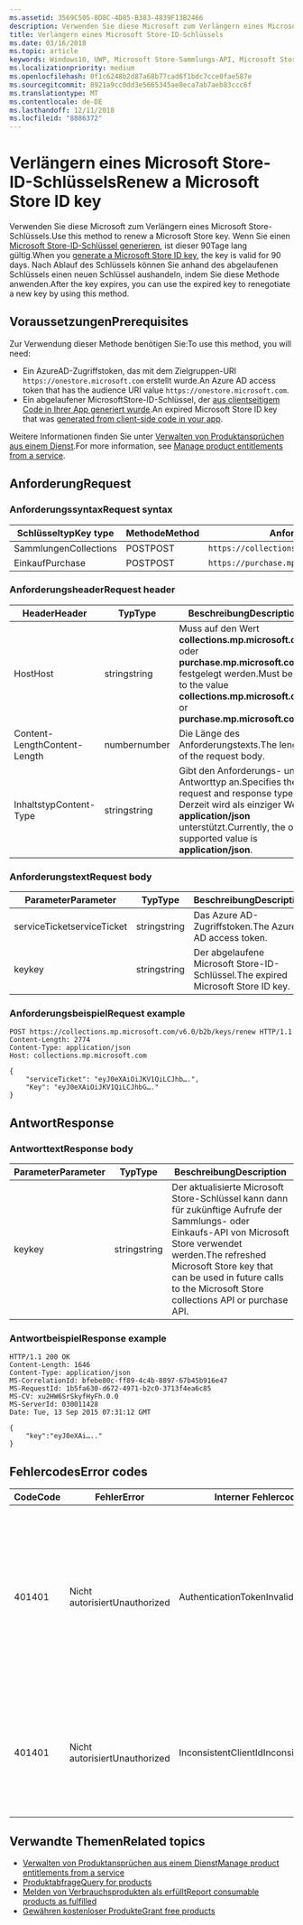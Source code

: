```yaml
---
ms.assetid: 3569C505-8D8C-4D85-B383-4839F13B2466
description: Verwenden Sie diese Microsoft zum Verlängern eines Microsoft Store-Schlüssels.
title: Verlängern eines Microsoft Store-ID-Schlüssels
ms.date: 03/16/2018
ms.topic: article
keywords: Windows10, UWP, Microsoft Store-Sammlungs-API, Microsoft Store-Einkaufs-API, Microsoft Store-ID-Schlüssel, verlängern
ms.localizationpriority: medium
ms.openlocfilehash: 0f1c6248b2d87a68b77cad6f1bdc7cce0fae587e
ms.sourcegitcommit: 8921a9cc0dd3e5665345ae8eca7ab7aeb83ccc6f
ms.translationtype: MT
ms.contentlocale: de-DE
ms.lasthandoff: 12/11/2018
ms.locfileid: "8886372"
---
```

# <a name="renew-a-microsoft-store-id-key"></a><span data-ttu-id="7091b-104">Verlängern eines Microsoft Store-ID-Schlüssels</span><span class="sxs-lookup"><span data-stu-id="7091b-104">Renew a Microsoft Store ID key</span></span>


<span data-ttu-id="7091b-105">Verwenden Sie diese Microsoft zum Verlängern eines Microsoft Store-Schlüssels.</span><span class="sxs-lookup"><span data-stu-id="7091b-105">Use this method to renew a Microsoft Store key.</span></span> <span data-ttu-id="7091b-106">Wenn Sie einen [Microsoft Store-ID-Schlüssel generieren](view-and-grant-products-from-a-service.md#step-4), ist dieser 90Tage lang gültig.</span><span class="sxs-lookup"><span data-stu-id="7091b-106">When you [generate a Microsoft Store ID key](view-and-grant-products-from-a-service.md#step-4), the key is valid for 90 days.</span></span> <span data-ttu-id="7091b-107">Nach Ablauf des Schlüssels können Sie anhand des abgelaufenen Schlüssels einen neuen Schlüssel aushandeln, indem Sie diese Methode anwenden.</span><span class="sxs-lookup"><span data-stu-id="7091b-107">After the key expires, you can use the expired key to renegotiate a new key by using this method.</span></span>

## <a name="prerequisites"></a><span data-ttu-id="7091b-108">Voraussetzungen</span><span class="sxs-lookup"><span data-stu-id="7091b-108">Prerequisites</span></span>


<span data-ttu-id="7091b-109">Zur Verwendung dieser Methode benötigen Sie:</span><span class="sxs-lookup"><span data-stu-id="7091b-109">To use this method, you will need:</span></span>

* <span data-ttu-id="7091b-110">Ein AzureAD-Zugriffstoken, das mit dem Zielgruppen-URI `https://onestore.microsoft.com` erstellt wurde.</span><span class="sxs-lookup"><span data-stu-id="7091b-110">An Azure AD access token that has the audience URI value `https://onestore.microsoft.com`.</span></span>
* <span data-ttu-id="7091b-111">Ein abgelaufener MicrosoftStore-ID-Schlüssel, der [aus clientseitigem Code in Ihrer App generiert wurde](view-and-grant-products-from-a-service.md#step-4).</span><span class="sxs-lookup"><span data-stu-id="7091b-111">An expired Microsoft Store ID key that was [generated from client-side code in your app](view-and-grant-products-from-a-service.md#step-4).</span></span>

<span data-ttu-id="7091b-112">Weitere Informationen finden Sie unter [Verwalten von Produktansprüchen aus einem Dienst](view-and-grant-products-from-a-service.md).</span><span class="sxs-lookup"><span data-stu-id="7091b-112">For more information, see [Manage product entitlements from a service](view-and-grant-products-from-a-service.md).</span></span>

## <a name="request"></a><span data-ttu-id="7091b-113">Anforderung</span><span class="sxs-lookup"><span data-stu-id="7091b-113">Request</span></span>

### <a name="request-syntax"></a><span data-ttu-id="7091b-114">Anforderungssyntax</span><span class="sxs-lookup"><span data-stu-id="7091b-114">Request syntax</span></span>

| <span data-ttu-id="7091b-115">Schlüsseltyp</span><span class="sxs-lookup"><span data-stu-id="7091b-115">Key type</span></span>    | <span data-ttu-id="7091b-116">Methode</span><span class="sxs-lookup"><span data-stu-id="7091b-116">Method</span></span> | <span data-ttu-id="7091b-117">Anforderungs-URI</span><span class="sxs-lookup"><span data-stu-id="7091b-117">Request URI</span></span>                                              |
|-------------|--------|----------------------------------------------------------|
| <span data-ttu-id="7091b-118">Sammlungen</span><span class="sxs-lookup"><span data-stu-id="7091b-118">Collections</span></span> | <span data-ttu-id="7091b-119">POST</span><span class="sxs-lookup"><span data-stu-id="7091b-119">POST</span></span>   | ```https://collections.mp.microsoft.com/v6.0/b2b/keys/renew``` |
| <span data-ttu-id="7091b-120">Einkauf</span><span class="sxs-lookup"><span data-stu-id="7091b-120">Purchase</span></span>    | <span data-ttu-id="7091b-121">POST</span><span class="sxs-lookup"><span data-stu-id="7091b-121">POST</span></span>   | ```https://purchase.mp.microsoft.com/v6.0/b2b/keys/renew```    |


### <a name="request-header"></a><span data-ttu-id="7091b-122">Anforderungsheader</span><span class="sxs-lookup"><span data-stu-id="7091b-122">Request header</span></span>

| <span data-ttu-id="7091b-123">Header</span><span class="sxs-lookup"><span data-stu-id="7091b-123">Header</span></span>         | <span data-ttu-id="7091b-124">Typ</span><span class="sxs-lookup"><span data-stu-id="7091b-124">Type</span></span>   | <span data-ttu-id="7091b-125">Beschreibung</span><span class="sxs-lookup"><span data-stu-id="7091b-125">Description</span></span>                                                                                           |
|----------------|--------|-------------------------------------------------------------------------------------------------------|
| <span data-ttu-id="7091b-126">Host</span><span class="sxs-lookup"><span data-stu-id="7091b-126">Host</span></span>           | <span data-ttu-id="7091b-127">string</span><span class="sxs-lookup"><span data-stu-id="7091b-127">string</span></span> | <span data-ttu-id="7091b-128">Muss auf den Wert **collections.mp.microsoft.com** oder **purchase.mp.microsoft.com** festgelegt werden.</span><span class="sxs-lookup"><span data-stu-id="7091b-128">Must be set to the value **collections.mp.microsoft.com** or **purchase.mp.microsoft.com**.</span></span>           |
| <span data-ttu-id="7091b-129">Content-Length</span><span class="sxs-lookup"><span data-stu-id="7091b-129">Content-Length</span></span> | <span data-ttu-id="7091b-130">number</span><span class="sxs-lookup"><span data-stu-id="7091b-130">number</span></span> | <span data-ttu-id="7091b-131">Die Länge des Anforderungstexts.</span><span class="sxs-lookup"><span data-stu-id="7091b-131">The length of the request body.</span></span>                                                                       |
| <span data-ttu-id="7091b-132">Inhaltstyp</span><span class="sxs-lookup"><span data-stu-id="7091b-132">Content-Type</span></span>   | <span data-ttu-id="7091b-133">string</span><span class="sxs-lookup"><span data-stu-id="7091b-133">string</span></span> | <span data-ttu-id="7091b-134">Gibt den Anforderungs- und Antworttyp an.</span><span class="sxs-lookup"><span data-stu-id="7091b-134">Specifies the request and response type.</span></span> <span data-ttu-id="7091b-135">Derzeit wird als einziger Wert **application/json** unterstützt.</span><span class="sxs-lookup"><span data-stu-id="7091b-135">Currently, the only supported value is **application/json**.</span></span> |


### <a name="request-body"></a><span data-ttu-id="7091b-136">Anforderungstext</span><span class="sxs-lookup"><span data-stu-id="7091b-136">Request body</span></span>

| <span data-ttu-id="7091b-137">Parameter</span><span class="sxs-lookup"><span data-stu-id="7091b-137">Parameter</span></span>     | <span data-ttu-id="7091b-138">Typ</span><span class="sxs-lookup"><span data-stu-id="7091b-138">Type</span></span>   | <span data-ttu-id="7091b-139">Beschreibung</span><span class="sxs-lookup"><span data-stu-id="7091b-139">Description</span></span>                       | <span data-ttu-id="7091b-140">Erforderlich</span><span class="sxs-lookup"><span data-stu-id="7091b-140">Required</span></span> |
|---------------|--------|-----------------------------------|----------|
| <span data-ttu-id="7091b-141">serviceTicket</span><span class="sxs-lookup"><span data-stu-id="7091b-141">serviceTicket</span></span> | <span data-ttu-id="7091b-142">string</span><span class="sxs-lookup"><span data-stu-id="7091b-142">string</span></span> | <span data-ttu-id="7091b-143">Das Azure AD-Zugriffstoken.</span><span class="sxs-lookup"><span data-stu-id="7091b-143">The Azure AD access token.</span></span>        | <span data-ttu-id="7091b-144">Ja</span><span class="sxs-lookup"><span data-stu-id="7091b-144">Yes</span></span>      |
| <span data-ttu-id="7091b-145">key</span><span class="sxs-lookup"><span data-stu-id="7091b-145">key</span></span>           | <span data-ttu-id="7091b-146">string</span><span class="sxs-lookup"><span data-stu-id="7091b-146">string</span></span> | <span data-ttu-id="7091b-147">Der abgelaufene Microsoft Store-ID-Schlüssel.</span><span class="sxs-lookup"><span data-stu-id="7091b-147">The expired Microsoft Store ID key.</span></span> | <span data-ttu-id="7091b-148">Ja</span><span class="sxs-lookup"><span data-stu-id="7091b-148">Yes</span></span>       |


### <a name="request-example"></a><span data-ttu-id="7091b-149">Anforderungsbeispiel</span><span class="sxs-lookup"><span data-stu-id="7091b-149">Request example</span></span>

```syntax
POST https://collections.mp.microsoft.com/v6.0/b2b/keys/renew HTTP/1.1
Content-Length: 2774
Content-Type: application/json
Host: collections.mp.microsoft.com

{
    "serviceTicket": "eyJ0eXAiOiJKV1QiLCJhb….",
    "Key": "eyJ0eXAiOiJKV1QiLCJhbG…."
}
```

## <a name="response"></a><span data-ttu-id="7091b-150">Antwort</span><span class="sxs-lookup"><span data-stu-id="7091b-150">Response</span></span>


### <a name="response-body"></a><span data-ttu-id="7091b-151">Antworttext</span><span class="sxs-lookup"><span data-stu-id="7091b-151">Response body</span></span>

| <span data-ttu-id="7091b-152">Parameter</span><span class="sxs-lookup"><span data-stu-id="7091b-152">Parameter</span></span> | <span data-ttu-id="7091b-153">Typ</span><span class="sxs-lookup"><span data-stu-id="7091b-153">Type</span></span>   | <span data-ttu-id="7091b-154">Beschreibung</span><span class="sxs-lookup"><span data-stu-id="7091b-154">Description</span></span>                                                                                                            |
|-----------|--------|------------------------------------------------------------------------------------------------------------------------|
| <span data-ttu-id="7091b-155">key</span><span class="sxs-lookup"><span data-stu-id="7091b-155">key</span></span>       | <span data-ttu-id="7091b-156">string</span><span class="sxs-lookup"><span data-stu-id="7091b-156">string</span></span> | <span data-ttu-id="7091b-157">Der aktualisierte Microsoft Store-Schlüssel kann dann für zukünftige Aufrufe der Sammlungs- oder Einkaufs-API von Microsoft Store verwendet werden.</span><span class="sxs-lookup"><span data-stu-id="7091b-157">The refreshed Microsoft Store key that can be used in future calls to the Microsoft Store collections API or purchase API.</span></span> |


### <a name="response-example"></a><span data-ttu-id="7091b-158">Antwortbeispiel</span><span class="sxs-lookup"><span data-stu-id="7091b-158">Response example</span></span>

```syntax
HTTP/1.1 200 OK
Content-Length: 1646
Content-Type: application/json
MS-CorrelationId: bfebe80c-ff89-4c4b-8897-67b45b916e47
MS-RequestId: 1b5fa630-d672-4971-b2c0-3713f4ea6c85
MS-CV: xu2HW6SrSkyfHyFh.0.0
MS-ServerId: 030011428
Date: Tue, 13 Sep 2015 07:31:12 GMT

{
    "key":"eyJ0eXAi….."
}
```

## <a name="error-codes"></a><span data-ttu-id="7091b-159">Fehlercodes</span><span class="sxs-lookup"><span data-stu-id="7091b-159">Error codes</span></span>


| <span data-ttu-id="7091b-160">Code</span><span class="sxs-lookup"><span data-stu-id="7091b-160">Code</span></span> | <span data-ttu-id="7091b-161">Fehler</span><span class="sxs-lookup"><span data-stu-id="7091b-161">Error</span></span>        | <span data-ttu-id="7091b-162">Interner Fehlercode</span><span class="sxs-lookup"><span data-stu-id="7091b-162">Inner error code</span></span>           | <span data-ttu-id="7091b-163">Beschreibung</span><span class="sxs-lookup"><span data-stu-id="7091b-163">Description</span></span>   |
|------|--------------|----------------------------|---------------|
| <span data-ttu-id="7091b-164">401</span><span class="sxs-lookup"><span data-stu-id="7091b-164">401</span></span>  | <span data-ttu-id="7091b-165">Nicht autorisiert</span><span class="sxs-lookup"><span data-stu-id="7091b-165">Unauthorized</span></span> | <span data-ttu-id="7091b-166">AuthenticationTokenInvalid</span><span class="sxs-lookup"><span data-stu-id="7091b-166">AuthenticationTokenInvalid</span></span> | <span data-ttu-id="7091b-167">Das Azure AD-Zugriffstoken ist ungültig.</span><span class="sxs-lookup"><span data-stu-id="7091b-167">The Azure AD access token is invalid.</span></span> <span data-ttu-id="7091b-168">In einigen Fällen enthalten die Details zu ServiceError weitere Informationen, z. B. wenn das Token abgelaufen ist oder der *appid*-Anspruch fehlt.</span><span class="sxs-lookup"><span data-stu-id="7091b-168">In some cases the details of the ServiceError will contain more information, such as when the token is expired or the *appid* claim is missing.</span></span> |
| <span data-ttu-id="7091b-169">401</span><span class="sxs-lookup"><span data-stu-id="7091b-169">401</span></span>  | <span data-ttu-id="7091b-170">Nicht autorisiert</span><span class="sxs-lookup"><span data-stu-id="7091b-170">Unauthorized</span></span> | <span data-ttu-id="7091b-171">InconsistentClientId</span><span class="sxs-lookup"><span data-stu-id="7091b-171">InconsistentClientId</span></span>       | <span data-ttu-id="7091b-172">Der *clientId*-Anspruch im Microsoft Store-ID-Schlüssel und der *appid*-Anspruch im Azure AD-Zugriffstoken stimmen nicht überein.</span><span class="sxs-lookup"><span data-stu-id="7091b-172">The *clientId* claim in the Microsoft Store ID key and the *appid* claim in the Azure AD access token do not match.</span></span>                                                                     |


## <a name="related-topics"></a><span data-ttu-id="7091b-173">Verwandte Themen</span><span class="sxs-lookup"><span data-stu-id="7091b-173">Related topics</span></span>


* [<span data-ttu-id="7091b-174">Verwalten von Produktansprüchen aus einem Dienst</span><span class="sxs-lookup"><span data-stu-id="7091b-174">Manage product entitlements from a service</span></span>](view-and-grant-products-from-a-service.md)
* [<span data-ttu-id="7091b-175">Produktabfrage</span><span class="sxs-lookup"><span data-stu-id="7091b-175">Query for products</span></span>](query-for-products.md)
* [<span data-ttu-id="7091b-176">Melden von Verbrauchsprodukten als erfüllt</span><span class="sxs-lookup"><span data-stu-id="7091b-176">Report consumable products as fulfilled</span></span>](report-consumable-products-as-fulfilled.md)
* [<span data-ttu-id="7091b-177">Gewähren kostenloser Produkte</span><span class="sxs-lookup"><span data-stu-id="7091b-177">Grant free products</span></span>](grant-free-products.md)
